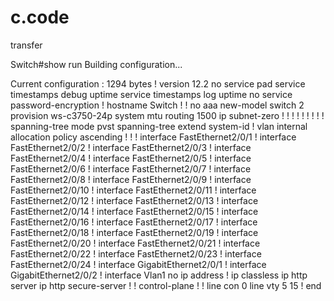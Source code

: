 # c.code
transfer


Switch#show run
Building configuration...

Current configuration : 1294 bytes
!
version 12.2
no service pad
service timestamps debug uptime
service timestamps log uptime
no service password-encryption
!
hostname Switch
!
!
no aaa new-model
switch 2 provision ws-c3750-24p
system mtu routing 1500
ip subnet-zero
!
!
!
!
!
!
!
!
!
spanning-tree mode pvst
spanning-tree extend system-id
!
vlan internal allocation policy ascending
!
!
!
interface FastEthernet2/0/1
!
interface FastEthernet2/0/2
!
interface FastEthernet2/0/3
!
interface FastEthernet2/0/4
!
interface FastEthernet2/0/5
!
interface FastEthernet2/0/6
!
interface FastEthernet2/0/7
!
interface FastEthernet2/0/8
!
interface FastEthernet2/0/9
!
interface FastEthernet2/0/10
!
interface FastEthernet2/0/11
!
interface FastEthernet2/0/12
!
interface FastEthernet2/0/13
!
interface FastEthernet2/0/14
!
interface FastEthernet2/0/15
!
interface FastEthernet2/0/16
!
interface FastEthernet2/0/17
!
interface FastEthernet2/0/18
!
interface FastEthernet2/0/19
!
interface FastEthernet2/0/20
!
interface FastEthernet2/0/21
!
interface FastEthernet2/0/22
!
interface FastEthernet2/0/23
!
interface FastEthernet2/0/24
!
interface GigabitEthernet2/0/1
!
interface GigabitEthernet2/0/2
!
interface Vlan1
 no ip address
!
ip classless
ip http server
ip http secure-server
!
!
control-plane
!
!
line con 0
line vty 5 15
!
end
